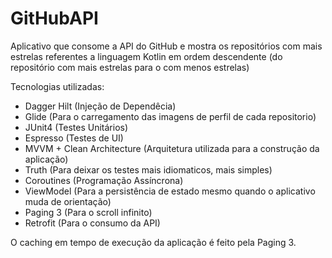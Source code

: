 # GitHubAPI
Aplicativo que consome a API do GitHub e mostra os repositórios com mais estrelas referentes a linguagem Kotlin em ordem descendente (do repositório com mais estrelas para o com menos estrelas)

Tecnologias utilizadas:

- Dagger Hilt (Injeção de Dependêcia)
- Glide (Para o carregamento das imagens de perfil de cada repositorio)
- JUnit4 (Testes Unitários)
- Espresso (Testes de UI)
- MVVM + Clean Architecture (Arquitetura utilizada para a construção da aplicação)
- Truth (Para deixar os testes mais idiomaticos, mais simples)
- Coroutines (Programação Assíncrona)
- ViewModel (Para a persistência de estado mesmo quando o aplicativo muda de orientação)
- Paging 3 (Para o scroll infinito)
- Retrofit (Para o consumo da API)

O caching em tempo de execução da aplicação é feito pela Paging 3.
 
